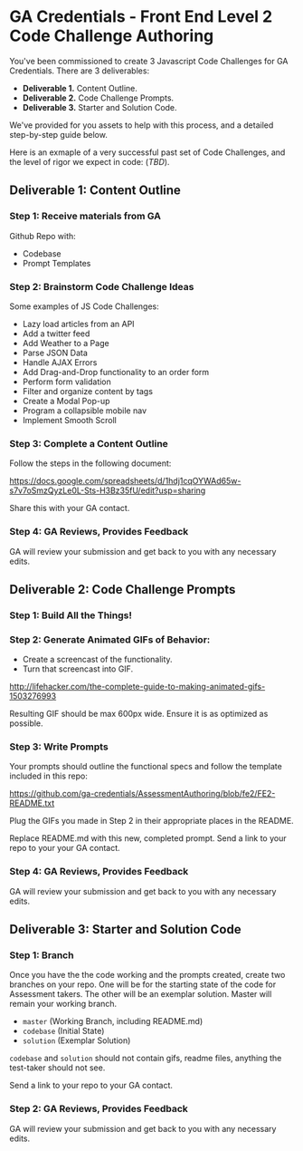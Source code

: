 # GA Credentials - Front End Level 2 Code Challenge Authoring

You've been commissioned to create 3 Javascript Code Challenges for GA Credentials. There are 3 deliverables:

- **Deliverable 1.** Content Outline.
- **Deliverable 2.** Code Challenge Prompts.
- **Deliverable 3.** Starter and Solution Code.

We've provided for you assets to help with this process, and a detailed step-by-step guide below.

Here is an exmaple of a very successful past set of Code Challenges, and the level of rigor we expect in code: (*TBD*).

## Deliverable 1: Content Outline

### Step 1: Receive materials from GA

Github Repo with:

- Codebase
- Prompt Templates

### Step 2: Brainstorm Code Challenge Ideas

Some examples of JS Code Challenges:

- Lazy load articles from an API
- Add a twitter feed
- Add Weather to a Page
- Parse JSON Data
- Handle AJAX Errors
- Add Drag-and-Drop functionality to an order form
- Perform form validation
- Filter and organize content by tags
- Create a Modal Pop-up
- Program a collapsible mobile nav
- Implement Smooth Scroll

### Step 3: Complete a Content Outline

Follow the steps in the following document:

https://docs.google.com/spreadsheets/d/1hdj1cqOYWAd65w-s7v7oSmzQyzLe0L-Sts-H3Bz35fU/edit?usp=sharing

Share this with your GA contact.

### Step 4: GA Reviews, Provides Feedback

GA will review your submission and get back to you with any necessary edits.

## Deliverable 2: Code Challenge Prompts

### Step 1: Build All the Things!

### Step 2: Generate Animated GIFs of Behavior:

- Create a screencast of the functionality.
- Turn that screencast into GIF.

http://lifehacker.com/the-complete-guide-to-making-animated-gifs-1503276993

Resulting GIF should be max 600px wide. Ensure it is as optimized as possible.

### Step 3: Write Prompts

Your prompts should outline the functional specs and follow the template included in this repo: 

https://github.com/ga-credentials/AssessmentAuthoring/blob/fe2/FE2-README.txt

Plug the GIFs you made in Step 2 in their appropriate places in the README.

Replace README.md with this new, completed prompt. Send a link to your repo to your your GA contact.

### Step 4: GA Reviews, Provides Feedback

GA will review your submission and get back to you with any necessary edits.

## Deliverable 3: Starter and Solution Code

### Step 1: Branch

Once you have the the code working and the prompts created, create two branches on your repo. One will be for the starting state of the code for Assessment takers. The other will be an exemplar solution. Master will remain your working branch.

- `master` (Working Branch, including README.md)
- `codebase` (Initial State)
- `solution` (Exemplar Solution)

`codebase` and `solution` should not contain gifs, readme files, anything the test-taker should not see.

Send a link to your repo to your GA contact.

### Step 2: GA Reviews, Provides Feedback

GA will review your submission and get back to you with any necessary edits.
